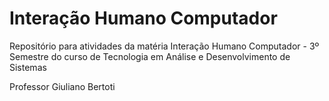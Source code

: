 # Interação Humano Computador
Repositório para atividades da matéria Interação Humano Computador - 3º Semestre do curso de Tecnologia em Análise e Desenvolvimento de Sistemas

Professor Giuliano Bertoti
